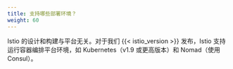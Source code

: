 ```yaml
---
title: 支持哪些部署环境？
weight: 60
---
```


Istio 的设计和构建与平台无关。对于我们 {{< istio_version >}} 发布，Istio 支持运行容器编排平台环境，如 Kubernetes（v1.9 或更高版本）和 Nomad（使用 Consul）。